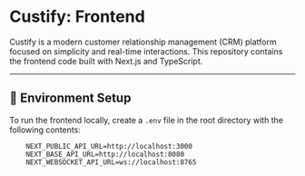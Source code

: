 # Custify: Frontend

Custify is a modern customer relationship management (CRM) platform focused on simplicity and real-time interactions. This repository contains the frontend code built with Next.js and TypeScript.

---

## 🌱 Environment Setup

To run the frontend locally, create a `.env` file in the root directory with the following contents:

```properties
    NEXT_PUBLIC_API_URL=http://localhost:3000
    NEXT_BASE_API_URL=http://localhost:8080
    NEXT_WEBSOCKET_API_URL=ws://localhost:8765
```
